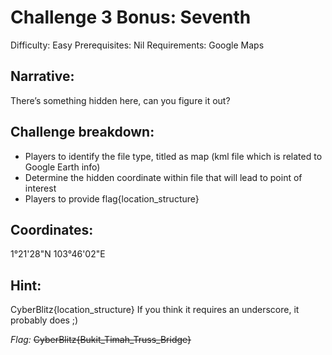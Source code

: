 # Challenge 3 Bonus: Seventh

Difficulty: Easy
Prerequisites: Nil
Requirements: Google Maps

## Narrative: 
There’s something hidden here, can you figure it out?

## Challenge breakdown:
- Players to identify the file type, titled as map (kml file which is related to Google Earth info)
- Determine the hidden coordinate within file that will lead to point of interest
- Players to provide flag{location_structure}

## Coordinates: 
1°21'28"N 103°46'02"E

## Hint:
CyberBlitz{location_structure}
If you think it requires an underscore, it probably does ;)


*Flag:* ~~CyberBlitz{Bukit_Timah_Truss_Bridge}~~